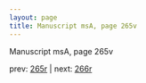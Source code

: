 ```yaml
---
layout: page
title: Manuscript msA, page 265v
---
```


Manuscript msA, page 265v

prev:  [265r](../265r) | next:  [266r](../266r)